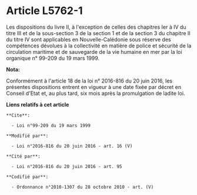 # Article L5762-1

Les dispositions du livre II, à l'exception de celles des chapitres Ier à IV du titre III et de la sous-section 3 de la
section 1 et de la section 3 du chapitre II du titre IV sont applicables en Nouvelle-Calédonie sous réserve des compétences
dévolues à la collectivité en matière de police et sécurité de la circulation maritime et de sauvegarde de la vie humaine en
mer par la loi organique n° 99-209 du 19 mars 1999.

**Nota:**

Conformément à l'article 18 de la loi n° 2016-816 du 20 juin 2016, les présentes dispositions entrent en vigueur à une date
fixée par décret en Conseil d'Etat et, au plus tard, six mois après la promulgation de ladite loi.

**Liens relatifs à cet article**

	**Cite**:

	  - Loi n°99-209 du 19 mars 1999

	**Modifié par**:

	  - Loi n°2016-816 du 20 juin 2016 - art. 16 (V)

	**Cité par**:

	  - Loi n°2016-816 du 20 juin 2016 - art. 95

	**Codifié par**:

	  - Ordonnance n°2010-1307 du 28 octobre 2010 - art. (V)
